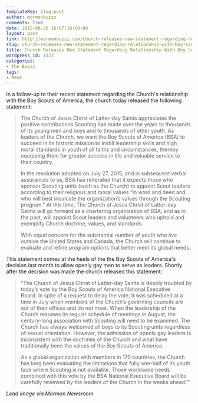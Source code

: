 ```yaml
---
templateKey: blog-post
author: mormonbuzzz
comments: true
date: 2015-08-26 16:07:18+00:00
layout: post
link: http://mormonbuzzz.com/church-releases-new-statement-regarding-relationship-with-boy-scouts-of-america/
slug: church-releases-new-statement-regarding-relationship-with-boy-scouts-of-america
title: Church Releases New Statement Regarding Relationship With Boy Scouts of America
wordpress_id: 1121
categories:
- The Buzzz
tags:
- News
---
```


In a follow-up to their recent statement regarding the Church's relationship with the Boy Scouts of America, the church today released the following statement:


<blockquote>The Church of Jesus Christ of Latter-day Saints appreciates the positive contributions Scouting has made over the years to thousands of its young men and boys and to thousands of other youth. As leaders of the Church, we want the Boy Scouts of America (BSA) to succeed in its historic mission to instill leadership skills and high moral standards in youth of all faiths and circumstances, thereby equipping them for greater success in life and valuable service to their country.



In the resolution adopted on July 27, 2015, and in subsequent verbal assurances to us, BSA has reiterated that it expects those who sponsor Scouting units (such as the Church) to appoint Scout leaders according to their religious and moral values “in word and deed and who will best inculcate the organization’s values through the Scouting program.” At this time, The Church of Jesus Christ of Latter-day Saints will go forward as a chartering organization of BSA, and as in the past, will appoint Scout leaders and volunteers who uphold and exemplify Church doctrine, values, and standards.



With equal concern for the substantial number of youth who live outside the United States and Canada, the Church will continue to evaluate and refine program options that better meet its global needs.</blockquote>


This statement comes at the heels of the the Boy Scouts of America's decision last month to allow openly gay men to serve as leaders. Shortly after the decision was made the church released this statement:


<blockquote>“The Church of Jesus Christ of Latter-day Saints is deeply troubled by today’s vote by the Boy Scouts of America National Executive Board. In spite of a request to delay the vote, it was scheduled at a time in July when members of the Church’s governing councils are out of their offices and do not meet. When the leadership of the Church resumes its regular schedule of meetings in August, the century-long association with Scouting will need to be examined. The Church has always welcomed all boys to its Scouting units regardless of sexual orientation. However, the admission of openly gay leaders is inconsistent with the doctrines of the Church and what have traditionally been the values of the Boy Scouts of America.



As a global organization with members in 170 countries, the Church has long been evaluating the limitations that fully one-half of its youth face where Scouting is not available. Those worldwide needs combined with this vote by the BSA National Executive Board will be carefully reviewed by the leaders of the Church in the weeks ahead.”'</blockquote>


_Lead image via Mormon Newsroom_
